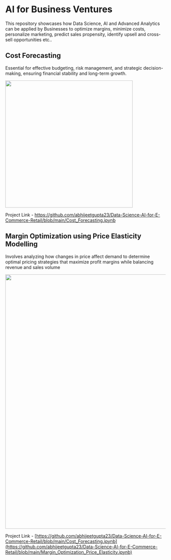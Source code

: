 # AI for Business Ventures
This repository showcases how Data Science, AI and Advanced Analytics can be applied by Businesses to optimize margins, minimize costs, personalize marketing, predict sales propensity, identify upsell and cross-sell opportunities etc..

<h2> Cost Forecasting </h2>

Essential for effective budgeting, risk management, and strategic decision-making, ensuring financial stability and long-term growth.

<img src="https://github.com/user-attachments/assets/22f4c7f3-c902-47c8-9476-ec3d04587adc" width="400">

Project Link - https://github.com/abhijeetgupta23/Data-Science-AI-for-E-Commerce-Retail/blob/main/Cost_Forecasting.ipynb

<h2> Margin Optimization using Price Elasticity Modelling</h2>

Involves analyzing how changes in price affect demand to determine optimal pricing strategies that maximize profit margins while balancing revenue and sales volume

<img src="https://github.com/user-attachments/assets/6e63503f-c017-47d3-a6ce-b31fc539fb7e" width="800">


Project Link - [https://github.com/abhijeetgupta23/Data-Science-AI-for-E-Commerce-Retail/blob/main/Cost_Forecasting.ipynb](https://github.com/abhijeetgupta23/Data-Science-AI-for-E-Commerce-Retail/blob/main/Margin_Optimization_Price_Elasticity.ipynb)
